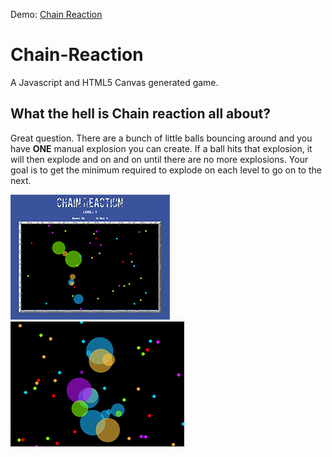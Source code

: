 Demo: [Chain Reaction](https://01656404e357bf975d5e4ee2471502a45eec8535-www.googledrive.com/host/0B-ho7YLwOquFTEZQVkI1WEtyOE0)

# Chain-Reaction
A Javascript and HTML5 Canvas generated game.
## What the hell is Chain reaction all about?
Great question. There are a bunch of little balls bouncing around and you have **ONE** manual explosion you can create. If a ball hits that explosion, it will then explode and on and on until there are no more explosions. Your goal is to get the minimum required to explode on each level to go on to the next.

![alt tag](https://github.com/grayyeargin/Chain-Reaction/blob/master/images/readme-preview.png)
![alt tag](https://github.com/grayyeargin/Chain-Reaction/blob/master/images/readme-preview2.png)

